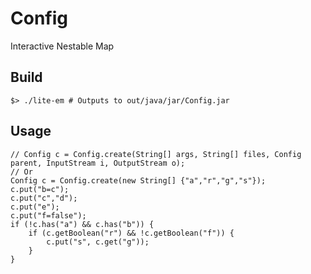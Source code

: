 # Config
Interactive Nestable Map

## Build
    $> ./lite-em # Outputs to out/java/jar/Config.jar
## Usage
    // Config c = Config.create(String[] args, String[] files, Config parent, InputStream i, OutputStream o);
    // Or
    Config c = Config.create(new String[] {"a","r","g","s"});
    c.put("b=c");
    c.put("c","d");
    c.put("e");
    c.put("f=false");
    if (!c.has("a") && c.has("b")) {
        if (c.getBoolean("r") && !c.getBoolean("f")) {
            c.put("s", c.get("g"));
        }
    }
